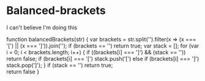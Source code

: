 # Balanced-brackets
I can't believe I'm doing this

  function balancedBrackets(str) {
    var brackets = str.split('').filter(x => (x === '[') || (x === ']')).join('');
    if (brackets == '') return true;
    var stack = [];
    for (var i = 0; i < brackets.length; i++) {
      if ((brackets[i] === ']') && (stack == '')) return false;
      if (brackets[i] === '[') stack.push('[')
      else if (brackets[i] === ']') stack.pop(']');
    }
    if (stack == '') return true;	
    return false
  }
